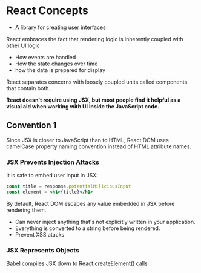 # React Concepts

- A library for creating user interfaces

React embraces the fact that rendering logic is inherently coupled with other UI logic 

- How events are handled
- How the state changes over time
- how the data is prepared for display

React separates concerns with loosely coupled units called components that contain both.

**React doesn't require using JSX, but most people find it helpful as a visual aid when working with UI inside the JavaScript code.** 

## Convention 1

Since JSX is closer to JavaScript than to HTML, React DOM uses camelCase property naming convention instead of HTML attribute names.

### JSX Prevents Injection Attacks

It is safe to embed user input in JSX:

```jsx
const title = response.potentialMiliciousInput
const element = <h1>{title}</h1>
```

By default, React DOM escapes any value embedded in JSX before rendering them. 

- Can never inject anything that's not explicitly written in your application.
- Everything is converted to a string before being rendered.
- Prevent XSS atacks

### JSX Represents Objects

Babel compiles JSX down to React.createElement() calls